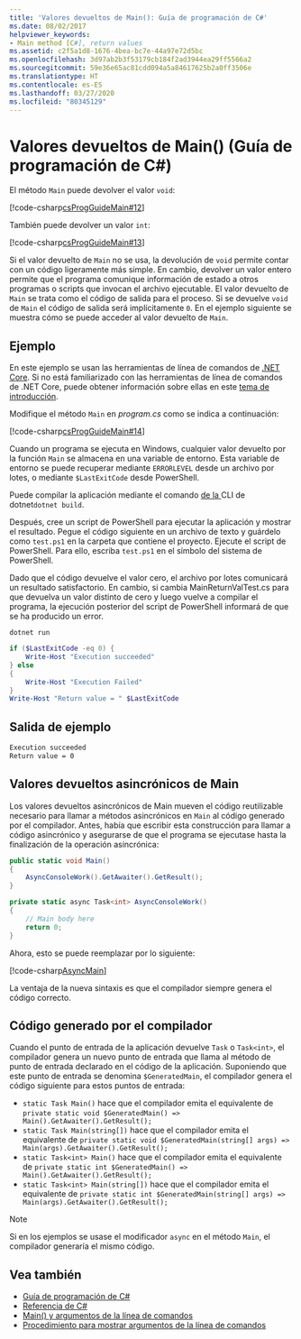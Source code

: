 ```yaml
---
title: 'Valores devueltos de Main(): Guía de programación de C#'
ms.date: 08/02/2017
helpviewer_keywords:
- Main method [C#], return values
ms.assetid: c2f5a1d8-1676-4bea-bc7e-44a97e72d5bc
ms.openlocfilehash: 3d97ab2b3f53179cb184f2ad3944ea29ff5566a2
ms.sourcegitcommit: 59e36e65ac81cdd094a5a84617625b2a0ff3506e
ms.translationtype: HT
ms.contentlocale: es-ES
ms.lasthandoff: 03/27/2020
ms.locfileid: "80345129"
---
```

# <a name="main-return-values-c-programming-guide"></a>Valores devueltos de Main() (Guía de programación de C#)

El método `Main` puede devolver el valor `void`:

 [!code-csharp[csProgGuideMain#12](~/samples/snippets/csharp/VS_Snippets_VBCSharp/csProgGuideMain/CS/Class3.cs#12)]

También puede devolver un valor `int`:

 [!code-csharp[csProgGuideMain#13](~/samples/snippets/csharp/VS_Snippets_VBCSharp/csProgGuideMain/CS/Class3.cs#13)]

Si el valor devuelto de `Main` no se usa, la devolución de `void` permite contar con un código ligeramente más simple. En cambio, devolver un valor entero permite que el programa comunique información de estado a otros programas o scripts que invocan el archivo ejecutable. El valor devuelto de `Main` se trata como el código de salida para el proceso. Si se devuelve `void` de `Main` el código de salida será implícitamente `0`. En el ejemplo siguiente se muestra cómo se puede acceder al valor devuelto de `Main`.

## <a name="example"></a>Ejemplo

En este ejemplo se usan las herramientas de línea de comandos de [.NET Core](../../../core/index.yml). Si no está familiarizado con las herramientas de línea de comandos de .NET Core, puede obtener información sobre ellas en este [tema de introducción](../../../core/tutorials/cli-create-console-app.md).

Modifique el método `Main` en *program.cs* como se indica a continuación:

 [!code-csharp[csProgGuideMain#14](~/samples/snippets/csharp/VS_Snippets_VBCSharp/csProgGuideMain/CS/Class3.cs#14)]

Cuando un programa se ejecuta en Windows, cualquier valor devuelto por la función `Main` se almacena en una variable de entorno. Esta variable de entorno se puede recuperar mediante `ERRORLEVEL` desde un archivo por lotes, o mediante `$LastExitCode` desde PowerShell.

Puede compilar la aplicación mediante el comando [ de la ](../../../core/tools/dotnet.md)CLI de dotnet`dotnet build`.

Después, cree un script de PowerShell para ejecutar la aplicación y mostrar el resultado. Pegue el código siguiente en un archivo de texto y guárdelo como `test.ps1` en la carpeta que contiene el proyecto. Ejecute el script de PowerShell. Para ello, escriba `test.ps1` en el símbolo del sistema de PowerShell.

Dado que el código devuelve el valor cero, el archivo por lotes comunicará un resultado satisfactorio. En cambio, si cambia MainReturnValTest.cs para que devuelva un valor distinto de cero y luego vuelve a compilar el programa, la ejecución posterior del script de PowerShell informará de que se ha producido un error.

```dotnetcli
dotnet run
```

```powershell
if ($LastExitCode -eq 0) {
    Write-Host "Execution succeeded"
} else
{
    Write-Host "Execution Failed"
}
Write-Host "Return value = " $LastExitCode
```

## <a name="sample-output"></a>Salida de ejemplo

```txt
Execution succeeded
Return value = 0
```

## <a name="async-main-return-values"></a>Valores devueltos asincrónicos de Main

Los valores devueltos asincrónicos de Main mueven el código reutilizable necesario para llamar a métodos asincrónicos en `Main` al código generado por el compilador. Antes, había que escribir esta construcción para llamar a código asincrónico y asegurarse de que el programa se ejecutase hasta la finalización de la operación asincrónica:

```csharp
public static void Main()
{
    AsyncConsoleWork().GetAwaiter().GetResult();
}

private static async Task<int> AsyncConsoleWork()
{
    // Main body here
    return 0;
}
```

Ahora, esto se puede reemplazar por lo siguiente:

[!code-csharp[AsyncMain](../../../../samples/snippets/csharp/main-arguments/program.cs#AsyncMain)]

La ventaja de la nueva sintaxis es que el compilador siempre genera el código correcto.

## <a name="compiler-generated-code"></a>Código generado por el compilador

Cuando el punto de entrada de la aplicación devuelve `Task` o `Task<int>`, el compilador genera un nuevo punto de entrada que llama al método de punto de entrada declarado en el código de la aplicación. Suponiendo que este punto de entrada se denomina `$GeneratedMain`, el compilador genera el código siguiente para estos puntos de entrada:

- `static Task Main()` hace que el compilador emita el equivalente de `private static void $GeneratedMain() => Main().GetAwaiter().GetResult();`
- `static Task Main(string[])` hace que el compilador emita el equivalente de `private static void $GeneratedMain(string[] args) => Main(args).GetAwaiter().GetResult();`
- `static Task<int> Main()` hace que el compilador emita el equivalente de `private static int $GeneratedMain() => Main().GetAwaiter().GetResult();`
- `static Task<int> Main(string[])` hace que el compilador emita el equivalente de `private static int $GeneratedMain(string[] args) => Main(args).GetAwaiter().GetResult();`

> [!NOTE]
>Si en los ejemplos se usase el modificador `async` en el método `Main`, el compilador generaría el mismo código.

## <a name="see-also"></a>Vea también

- [Guía de programación de C#](../index.md)
- [Referencia de C#](../index.md)
- [Main() y argumentos de la línea de comandos](index.md)
- [Procedimiento para mostrar argumentos de la línea de comandos](./how-to-display-command-line-arguments.md)
